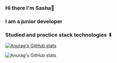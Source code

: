 ### Hi there I'm Sasha👋

### I am a junior developer

### Studied and practice stack technologies ⬇

[![Anurag's GitHub stats](https://github-readme-stats.vercel.app/aleksandr031091=anuraghazra)](https://github.com/anuraghazra/github-readme-stats)

![Anurag's GitHub stats](https://github-readme-stats.vercel.app/apialeksandr031091=anuraghazra&count_private=true)

<!--
**aleksandr031091/aleksandr031091** is a ✨ _special_ ✨ repository because its `README.md` (this file) appears on your GitHub profile.

Here are some ideas to get you started:

- 🔭 I’m currently working on ...
- 🌱 I’m currently learning ...
- 👯 I’m looking to collaborate on ...
- 🤔 I’m looking for help with ...
- 💬 Ask me about ...
- 📫 How to reach me: ...
- 😄 Pronouns: ...
- ⚡ Fun fact: ...
-->

